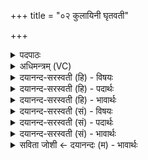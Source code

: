+++
title = "०२ कुलायिनी घृतवती"

+++
<details><summary>पदपाठः</summary>

कु॒ला॒यिनी॑। घृ॒तव॒तीति॑ घृ॒तऽव॑ती। पुर॑न्धि॒रिति॒ पुर॑म्ऽधिः। स्यो॒ने। सी॒द॒। सद॑ने। पृ॒थि॒व्याः। अ॒भि। त्वा॒। रु॒द्राः। वस॑वः। गृ॒ण॒न्तु॒। इ॒मा। ब्रह्म॑। पी॒पि॒हि॒। सौभ॑गाय। अ॒श्विना॑। अ॒ध्व॒र्यूऽइत्य॑ध्व॒र्यू। सा॒द॒य॒ता॒म्। इ॒ह। त्वा॒। २।
</details>

<details><summary>अधिमन्त्रम् (VC)</summary>

- अश्विनौ देवते
- उशना ऋषिः
- निचृद्ब्राह्मी बृहती
- मध्यमः
</details>

<details><summary>दयानन्द-सरस्वती (हि) - विषयः</summary>

फिर पूर्वोक्त विषय का अगले मन्त्र में उपदेश किया है ॥
</details>

<details><summary>दयानन्द-सरस्वती (हि) - पदार्थः</summary>

पदार्थान्वयभाषाः -  हे (स्योने) सुख करने हारी ! जिस (त्वा) तुझ को (वसवः) प्रथम कोटि के विद्वान् और (रुद्राः) मध्य कक्षा के विद्वान् (इमा) इन (ब्रह्म) विद्याधनों के देनेवाले गृहस्थों की (अभि) अभिमुख होकर (गृणन्तु) प्रशंसा करें, सो तू (सौभगाय) सुन्दर संपत्ति होने के लिये इन विद्याधन को (पीपिहि) अच्छे प्रकार प्राप्त हो, (घृतवती) बहुत जल और (पुरन्धिः) बहुत सुख धारण करनेवाली (कुलायिनी) प्रशंसित कुल की प्राप्ति से युक्त हुई (पृथिव्याः) अपनी भूमि के (सदने) घर में (सीद) स्थित हो, (अध्वर्यू) अपने लिये रक्षणीय गृहाश्रम आदि यज्ञ चाहनेवाले (अश्विना) सब विद्याओं में व्यापक और उपदेशक पुरुष (त्वा) तुझको (इह) इस गृहाश्रम में (सादयताम्) स्थापित करें ॥२ ॥
</details>

<details><summary>दयानन्द-सरस्वती (हि) - भावार्थः</summary>

भावार्थभाषाः -  स्त्रियों को योग्य है कि साङ्गोपाङ्ग पूर्ण विद्या और धन ऐश्वर्य का सुख भोगने के लिये अपने सदृश पतियों से विवाह करके विद्या और सुवर्ण आदि धन को पाके सब ऋतुओं में सुख देने हारे घरों में निवास करें तथा विद्वानों का सङ्ग और शास्त्रों का अभ्यास निरन्तर किया करें ॥२ ॥
</details>

<details><summary>दयानन्द-सरस्वती (सं) - विषयः</summary>

पुनः स एव विषय उपदिश्यते ॥
</details>

<details><summary>दयानन्द-सरस्वती (सं) - पदार्थः</summary>

पदार्थान्वयभाषाः -  हे स्योने ! यां त्वा त्वां वसवो रुद्राश्चेमा ब्रह्मदातॄन् ग्रहीतॄनभिगृणन्तु सा त्वं सौभगायैतानि पीपिहि। घृतवती पुरन्धिः कुलायिनी सती पृथिव्याः सदने सीद। अध्वर्यू अश्विना त्वेह सादयताम् ॥२ ॥
</details>

<details><summary>दयानन्द-सरस्वती (सं) - भावार्थः</summary>

भावार्थभाषाः -  स्त्रियः साङ्गोपाङ्गागमैश्वर्यसुखभोगाय स्वसदृशान् पतीनुपयम्य विद्यासुवर्णादिधनं प्राप्य सर्वर्त्तुसुखसाधकेषु गृहेषु निवसन्तु। विदुषां सङ्गं शास्त्राभ्यासं च सततं कुर्युः ॥२ ॥
</details>

<details><summary>सविता जोशी ← दयानन्दः (म) - भावार्थः</summary>

भावार्थभाषाः -  स्त्रियांनी संपूर्ण विद्या व ऐश्वर्यसुख भोगण्यासाठी आपल्या सारख्या गुणांच्या पतींशी विवाह करून विद्या व सुवर्ण इत्यादी धन प्राप्त करून सर्व ऋतुंमध्ये सुख देणाऱ्या घरात निवास करावा व विद्वानांची संगती करून निरंतर शास्त्राचा अभ्यास करावा.
</details>